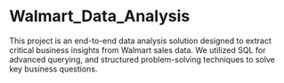 # Walmart_Data_Analysis
This project is an end-to-end data analysis solution designed to extract critical business insights from Walmart sales data. We utilized SQL for advanced querying, and structured problem-solving techniques to solve key business questions.

